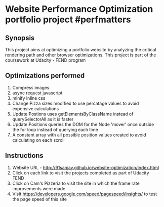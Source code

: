 # Website Performance Optimization portfolio project #perfmatters

## Synopsis

This project aims at optimizing a portfolio website by analyzing the critical rendering path and other browser optimizations. This project is part of the coursework at Udacity - FEND program

## Optimizations performed
1. Compress images
2. async request javascript
3. minify inline css
4. Change Pizza sizes modified to use percatage values to avoid expensive calculations
5. Update Postions uses getElementsByClassName instead of querySelectorAll as it is faster
6. Update Positions queries the DOM for the Node 'mover' once outside the for loop instead of querying each time
7. A constant array with all possible position values created to avoid calculating on each scroll

## Instructions
1. Website URL - http://91sanjay.github.io/website-optimization/index.html
2. Click on each link to visit the projects completed as part of Udacity FEND
3. Click on Cam's Pizzeria to visit the site in which the frame rate improvements were made
4. Visit https://developers.google.com/speed/pagespeed/insights/ to test the page speed of this site